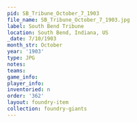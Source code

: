 ```yaml
---
pid: SB_Tribune_October_7_1903
file_name: SB_Tribune_October_7_1903.jpg
label: South Bend Tribune
location: South Bend, Indiana, US
_date: 7/10/1903
month_str: October
year: '1903'
type: JPG
notes: 
teams: 
game_info: 
player_info: 
inventoried: n
order: '362'
layout: foundry-item
collection: foundry-giants
---
```

